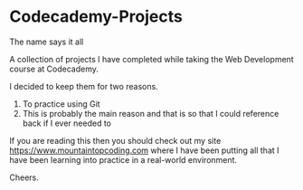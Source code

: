# Codecademy-Projects
The name says it all

A collection of projects I have completed while taking the Web Development course at Codecademy. 

I decided to keep them for two reasons.
1) To practice using Git
2) This is probably the main reason and that is so that I could reference back if I ever needed to

If you are reading this then you should check out my site https://www.mountaintopcoding.com where 
I have been putting all that I have been learning into practice in a real-world environment. 

Cheers.
